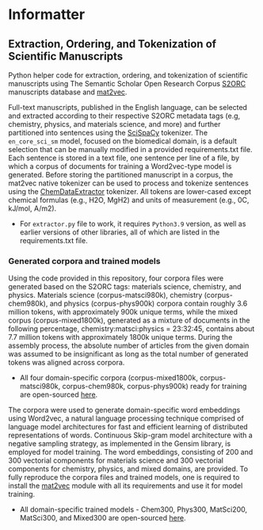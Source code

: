 # Informatter

## Extraction, Ordering, and Tokenization of Scientific Manuscripts

Python helper code for extraction, ordering, and tokenization of scientific manuscripts using The Semantic Scholar Open Research Corpus [S2ORC](https://github.com/allenai/s2orc) manuscripts database and [mat2vec](https://github.com/materialsintelligence/mat2vec?tab=readme-ov-file#thermoelectric-data). 

Full-text manuscripts, published in the English language, can be selected and extracted according to their respective S2ORC metadata tags (e.g, chemistry, physics, and materials science, and more) and further partitioned into sentences using the [SciSpaCy](https://allenai.github.io/scispacy/) tokenizer. The `en_core_sci_sm` model, focused on the biomedical domain, is a default selection that can be manually modified in a provided requirements.txt file. Each sentence is stored in a text file, one sentence per line of a file, by which a corpus of documents for training a Word2vec-type model is generated. Before storing the partitioned manuscript in a corpus, the mat2vec native tokenizer can be used to process and tokenize sentences using the [ChemDataExtractor](http://chemdataextractor.org/) tokenizer. All tokens are lower-cased except chemical formulas (e.g., H2O, MgH2) and units of measurement (e.g., 0C, kJ/mol, A/m2).

- For `extractor.py` file to work, it requires `Python3.9` version, as well as earlier versions of other libraries, all of which are listed in the requirements.txt file.

### Generated corpora and trained models 

Using the code provided in this repository, four corpora files were generated based on the S2ORC tags: materials science, chemistry, and physics. Materials science (corpus-matsci980k), chemistry (corpus-chem980k), and physics (corpus-phys900k) corpora contain roughly 3.6 million tokens, with approximately 900k unique terms, while the mixed corpus (corpus-mixed1800k), generated as a mixture of documents in the following percentage, chemistry:matsci:physics = 23:32:45, contains about 7.7 million tokens with approximately 1800k unique terms. During the assembly process, the absolute number of articles from the given domain was assumed to be insignificant as long as the total number of generated tokens was aligned across corpora.

- All four domain-specific corpora (corpus-mixed1800k, corpus-matsci980k, corpus-chem980k, corpus-phys900k) ready for training are open-sourced [here](https://doi.org/10.6084/m9.figshare.28740341). 

The corpora were used to generate domain-specific word embeddings using Word2vec, a natural language processing technique comprised of language model architectures for fast and efficient learning of distributed representations of words. Continuous Skip-gram model architecture with a negative sampling strategy, as implemented in the Gensim library, is employed for model training. The word embeddings, consisting of 200 and 300 vectorial components for materials science and 300 vectorial components for chemistry, physics, and mixed domains, are provided. To fully reproduce the corpora files and trained models, one is required to install the [mat2vec](https://github.com/materialsintelligence/mat2vec?tab=readme-ov-file#thermoelectric-data) module with all its requirements and use it for model training.

- All domain-specific trained models - Chem300, Phys300, MatSci200, MatSci300, and Mixed300 are open-sourced [here](https://doi.org/10.6084/m9.figshare.28740122). 

